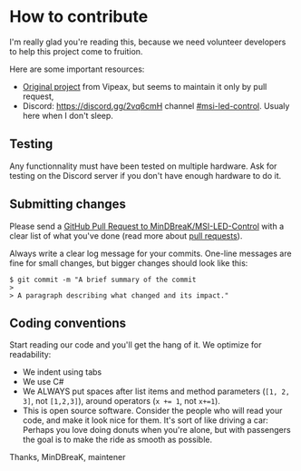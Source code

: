 # How to contribute

I'm really glad you're reading this, because we need volunteer developers to help this project come to fruition.

Here are some important resources:

  * [Original project](https://github.com/Vipeax/MSI-LED-Tool) from Vipeax, but seems to maintain it only by pull request,
  * Discord: https://discord.gg/2vq6cmH channel [#msi-led-control](https://discord.gg/2vq6cmH). Usualy here when I don't sleep.

## Testing

Any functionnality must have been tested on multiple hardware. Ask for testing on the Discord server if you don't have enough hardware to do it.

## Submitting changes

Please send a [GitHub Pull Request to MinDBreaK/MSI-LED-Control](https://github.com/MinDBreaK/MSI-LED-Control/pull/new/master) with a clear list of what you've done (read more about [pull requests](http://help.github.com/pull-requests/)).

Always write a clear log message for your commits. One-line messages are fine for small changes, but bigger changes should look like this:

    $ git commit -m "A brief summary of the commit
    > 
    > A paragraph describing what changed and its impact."

## Coding conventions

Start reading our code and you'll get the hang of it. We optimize for readability:

  * We indent using tabs
  * We use C#
  * We ALWAYS put spaces after list items and method parameters (`[1, 2, 3]`, not `[1,2,3]`), around operators (`x += 1`, not `x+=1`).
  * This is open source software. Consider the people who will read your code, and make it look nice for them. It's sort of like driving a car: Perhaps you love doing donuts when you're alone, but with passengers the goal is to make the ride as smooth as possible.

Thanks,
MinDBreaK, maintener
